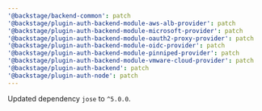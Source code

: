 ```yaml
---
'@backstage/backend-common': patch
'@backstage/plugin-auth-backend-module-aws-alb-provider': patch
'@backstage/plugin-auth-backend-module-microsoft-provider': patch
'@backstage/plugin-auth-backend-module-oauth2-proxy-provider': patch
'@backstage/plugin-auth-backend-module-oidc-provider': patch
'@backstage/plugin-auth-backend-module-pinniped-provider': patch
'@backstage/plugin-auth-backend-module-vmware-cloud-provider': patch
'@backstage/plugin-auth-backend': patch
'@backstage/plugin-auth-node': patch
---
```


Updated dependency `jose` to `^5.0.0`.
